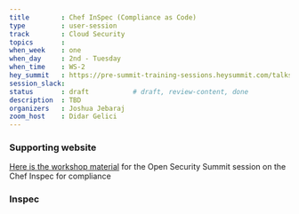 ```yaml
---
title        : Chef InSpec (Compliance as Code)
type         : user-session
track        : Cloud Security
topics       : 
when_week    : one
when_day     : 2nd - Tuesday
when_time    : WS-2
hey_summit   : https://pre-summit-training-sessions.heysummit.com/talks/chef-inspec-compliance-as-code-1/
session_slack:
status       : draft           # draft, review-content, done
description  : TBD
organizers   : Joshua Jebaraj
zoom_host    : Didar Gelici
---
```


### Supporting website 

[Here is the workshop material](https://sad-hypatia-f27c37.netlify.app/) for the Open Security Summit session on the Chef Inspec for compliance

### Inspec
